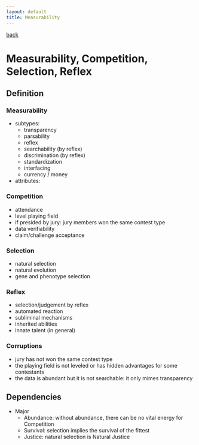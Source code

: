 ```yaml
---
layout: default
title: Measurability
---
```

[back](./)

# Measurability, Competition, Selection, Reflex

## Definition

### Measurability

- subtypes:
    - transparency
    - parsability
    - reflex
    - searchability (by reflex)
    - discrimination (by reflex)
    - standardization
    - interfacing
    - currency / money
- attributes:

### Competition

- attendance
- level playing field
- if presided by jury: jury members won the same contest type
- data verifiability
- claim/challenge acceptance

### Selection

- natural selection
- natural evolution
- gene and phenotype selection

### Reflex

- selection/judgement by reflex
- automated reaction
- subliminal mechanisms
- inherited abilities
- innate talent (in general)

### Corruptions

- jury has not won the same contest type
- the playing field is not leveled or has hidden advantages for some contestants
- the data is abundant but it is not searchable: it only mimes transparency

## Dependencies

- Major
    - Abundance: without abundance, there can be no vital energy for Competition
    - Survival: selection implies the survival of the fittest 
    - Justice: natural selection is Natural Justice
